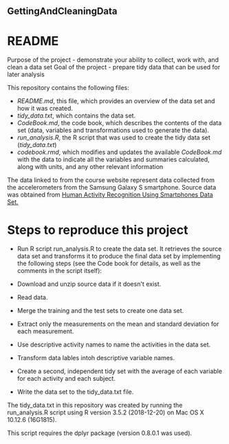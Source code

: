 ## GettingAndCleaningData
# README
Purpose of the project - demonstrate your ability to collect, work with, and clean a data set
Goal of the project   - prepare tidy data that can be used for later analysis

This repository contains the following files:

* _README.md_, this file, which provides an overview of the data set and how it was created.
* _tidy_data.txt_, which contains the data set.
* _CodeBook.md_, the code book, which describes the contents of the data set (data, variables and transformations used to generate the data).
* _run_analysis.R_, the R script that was used to create the tidy data set (_tidy_data.txt_)
* _codebook.rmd_, which modifies and updates the available _CodeBook.md_ with the data to indicate all the variables and summaries calculated, along with units, and any other relevant information

The data linked to from the course website represent data collected from the accelerometers from the Samsung Galaxy S smartphone. Source data was obtained from [Human Activity Recognition Using Smartphones Data Set.](http://archive.ics.uci.edu/ml/datasets/Human+Activity+Recognition+Using+Smartphones)


# Steps to reproduce this project
* Run R script run_analysis.R to create the data set. It retrieves the source data set and transforms it to produce the final data set by implementing the following steps (see the Code book for details, as well as the comments in the script itself):

* Download and unzip source data if it doesn't exist.
* Read data.
* Merge the training and the test sets to create one data set.
* Extract only the measurements on the mean and standard deviation for each measurement.
* Use descriptive activity names to name the activities in the data set.
* Transform data lables intoh descriptive variable names.
* Create a second, independent tidy set with the average of each variable for each activity and each subject.
* Write the data set to the tidy_data.txt file.

The tidy_data.txt in this repository was created by running the run_analysis.R script using R version 3.5.2 (2018-12-20) on Mac OS X 10.12.6 (16G1815).

This script requires the dplyr package (version 0.8.0.1 was used).






